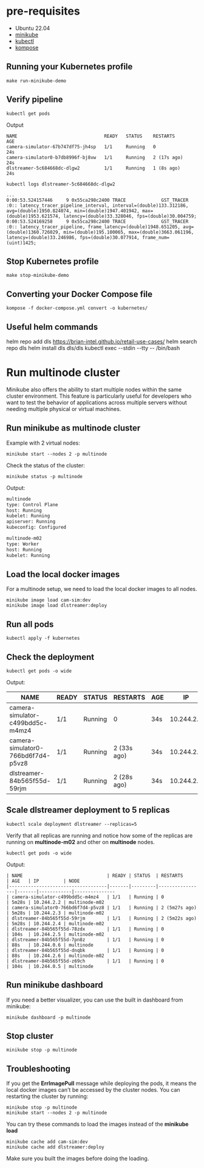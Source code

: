 # pre-requisites

- Ubuntu 22.04
- [minikube](https://minikube.sigs.k8s.io/docs/start/)
- [kubectl](https://kubernetes.io/docs/tasks/tools/install-kubectl-linux/)
- [kompose](https://github.com/kubernetes/kompose?tab=readme-ov-file#binary-installation)


## Running your Kubernetes profile

```
make run-minikube-demo
```

## Verify pipeline

```
kubectl get pods
```
Output
```
NAME                                READY   STATUS    RESTARTS      AGE
camera-simulator-67b747df75-jh4sp   1/1     Running   0             24s
camera-simulator0-b7db8996f-bj8vw   1/1     Running   2 (17s ago)   24s
dlstreamer-5c684668dc-dlgw2         1/1     Running   1 (8s ago)    24s
```

```
kubectl logs dlstreamer-5c684668dc-dlgw2
```

```
...
0:00:53.524157446     9 0x55ca298c2400 TRACE             GST_TRACER :0:: latency_tracer_pipeline_interval, interval=(double)133.312186, avg=(double)1950.824074, min=(double)1947.401942, max=(double)1953.621574, latency=(double)33.328046, fps=(double)30.004759;
0:00:53.524169258     9 0x55ca298c2400 TRACE             GST_TRACER :0:: latency_tracer_pipeline, frame_latency=(double)1948.651205, avg=(double)1360.726029, min=(double)195.100065, max=(double)3663.061196, latency=(double)33.246986, fps=(double)30.077914, frame_num=(uint)1425;
```

## Stop Kubernetes profile

```
make stop-minikube-demo
```

## Converting your Docker Compose file

``` 
kompose -f docker-compose.yml convert -o kubernetes/
```

## Useful helm commands

helm repo add dls https://brian-intel.github.io/retail-use-cases/
helm search repo dls
helm install dls dls/dls
kubectl exec --stdin --tty <container-id> -- /bin/bash

# Run multinode cluster

Minikube also offers the ability to start multiple nodes within the same cluster environment. This feature is particularly useful for developers who want to test the behavior of applications across multiple servers without needing multiple physical or virtual machines.

## Run minikube as multinode cluster

Example with 2 virtual nodes:

```
minikube start --nodes 2 -p multinode
```

Check the status of the cluster:

```
minikube status -p multinode
```

Output:

```bash
multinode
type: Control Plane
host: Running
kubelet: Running
apiserver: Running
kubeconfig: Configured

multinode-m02
type: Worker
host: Running
kubelet: Running
```

## Load the local docker images

For a multinode setup, we need to load the local docker images to all nodes.

```
minikube image load cam-sim:dev
minikube image load dlstreamer:deploy
```

## Run all pods

```
kubectl apply -f kubernetes
```

## Check the deployment

```
kubectl get pods -o wide
```

Output: 

| NAME                               | READY | STATUS  | RESTARTS    | AGE | IP        | NODE          
|------------------------------------|-------|---------|-------------|-----|-----------|---------------
| camera-simulator-c499bdd5c-m4mz4   | 1/1   | Running | 0           | 34s | 10.244.2.2| multinode-m02 
| camera-simulator0-766bd6f7d4-p5vz8 | 1/1   | Running | 2 (33s ago) | 34s | 10.244.2.3| multinode-m02 
| dlstreamer-84b565f55d-59rjm        | 1/1   | Running | 2 (28s ago) | 34s | 10.244.2.4| multinode-m02 


## Scale dlstreamer deployment to 5 replicas

```
kubectl scale deployment dlstreamer --replicas=5
```

Verify that all replicas are running and notice how some of the replicas are running on **multinode-m02** and other on **multinode** nodes.

```
kubectl get pods -o wide
```

Output:

```
| NAME                               | READY | STATUS  | RESTARTS        | AGE   | IP         | NODE          
|------------------------------------|-------|---------|-----------------|-------|------------|---------------
| camera-simulator-c499bdd5c-m4mz4   | 1/1   | Running | 0               | 5m28s | 10.244.2.2 | multinode-m02 
| camera-simulator0-766bd6f7d4-p5vz8 | 1/1   | Running | 2 (5m27s ago)   | 5m28s | 10.244.2.3 | multinode-m02 
| dlstreamer-84b565f55d-59rjm        | 1/1   | Running | 2 (5m22s ago)   | 5m28s | 10.244.2.4 | multinode-m02 
| dlstreamer-84b565f55d-78zdx        | 1/1   | Running | 0               | 104s  | 10.244.2.5 | multinode-m02 
| dlstreamer-84b565f55d-7pn8z        | 1/1   | Running | 0               | 88s   | 10.244.0.6 | multinode     
| dlstreamer-84b565f55d-dnqbk        | 1/1   | Running | 0               | 88s   | 10.244.2.6 | multinode-m02 
| dlstreamer-84b565f55d-z69ch        | 1/1   | Running | 0               | 104s  | 10.244.0.5 | multinode     

```

## Run minikube dashboard

If you need a better visualizer, you can use the built in dashboard from minikube:

```
minikube dashboard -p multinode
```

## Stop cluster

```
minikube stop -p multinode
```

## Troubleshooting

If you get the **ErrImagePull** message while deploying the pods, it means the local docker images can't be accessed by the cluster nodes.
You can restarting the cluster by running:

```
minikube stop -p multinode
minikube start --nodes 2 -p multinode
```

You can try these commands to load the images instead of the **minikube load**

```
minikube cache add cam-sim:dev
minikube cache add dlstreamer:deploy
```

Make sure you built the images before doing the loading.

